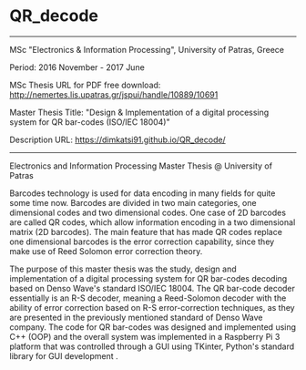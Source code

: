 # QR_decode
-----------------------------------------------------------------------------------------------------------------------------
MSc "Electronics & Information Processing", University of Patras, Greece

Period: 2016 November - 2017 June

MSc Thesis URL for PDF free download: http://nemertes.lis.upatras.gr/jspui/handle/10889/10691

Master Thesis Title: "Design &amp; Implementation of a digital processing system for QR bar-codes (ISO/IEC 18004)"

Description URL: https://dimkatsi91.github.io/QR_decode/

-----------------------------------------------------------------------------------------------------------------------------
Electronics and Information Processing Master Thesis @ University of Patras

Barcodes technology is used for data encoding in many fields for quite some time now. Barcodes are divided in two main categories, 
one dimensional codes and two dimensional codes. One case of 2D barcodes are called QR codes, which allow information encoding in 
a two dimensional matrix (2D barcodes). The main feature that has made QR codes replace one dimensional barcodes is the error
correction capability, since they make use of Reed Solomon error correction theory. 

The purpose of this master thesis was the study, design and implementation of a digital processing system for QR bar-codes
decoding based on Denso Wave's standard ISO/IEC 18004. The QR bar-code decoder essentially is an R-S decoder, meaning a 
Reed-Solomon decoder with the ability of error correction based on R-S error-correction techniques, as they are presented 
in the previously mentioned standard of Denso Wave company. The code for QR bar-codes was designed and implemented using C++ 
(OOP) and the overall system was implemented in a Raspberry Pi 3 platform that was controlled through a GUI using TKinter, 
Python's standard library for GUI development .
